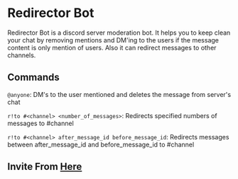 # Redirector Bot

Redirector Bot is a discord server moderation bot. It helps you to keep clean your chat by removing mentions and DM'ing to the users if the message content is only mention of users. Also it can redirect messages to other channels.

## Commands

`@anyone`: DM's to the user mentioned and deletes the message from server's chat

`r!to #<channel> <number_of_messages>`: Redirects specified numbers of messages to #channel

`r!to #<channel> after_message_id before_message_id`: Redirects messages between after_message_id and before_message_id to #channel

## Invite From [Here](https://discordapp.com/oauth2/authorize?client_id=548145751251877888&scope=bot&permissions=8192)
